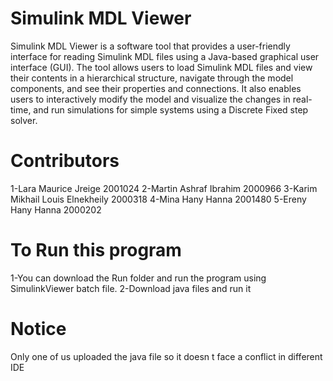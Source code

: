 # Simulink MDL Viewer
Simulink MDL Viewer is a software tool that provides a user-friendly interface for reading Simulink MDL files using a Java-based graphical user interface (GUI). The tool allows users to load Simulink MDL files and view their contents in a hierarchical structure, navigate through the model components, and see their properties and connections. It also enables users to interactively modify the model and visualize the changes in real-time, and run simulations for simple systems using a Discrete Fixed step solver.
# Contributors
1-Lara Maurice Jreige             2001024
2-Martin Ashraf Ibrahim           2000966
3-Karim Mikhail Louis Elnekheily  2000318
4-Mina Hany Hanna                 2001480
5-Ereny Hany Hanna                2000202

# To Run this program 
1-You can  download the Run folder and run the program using SimulinkViewer batch file.
2-Download java files and run it
# Notice
Only one of us uploaded the java file so it doesn t  face a conflict in different IDE
